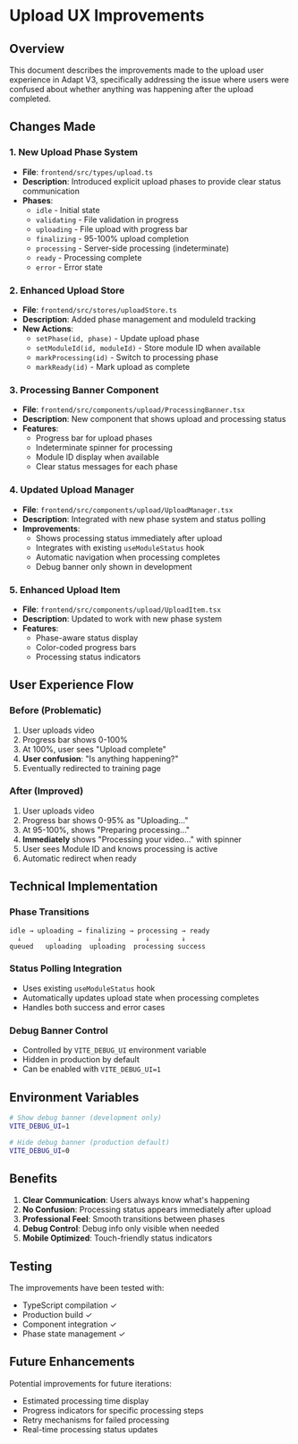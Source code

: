 # Upload UX Improvements

## Overview
This document describes the improvements made to the upload user experience in Adapt V3, specifically addressing the issue where users were confused about whether anything was happening after the upload completed.

## Changes Made

### 1. New Upload Phase System
- **File**: `frontend/src/types/upload.ts`
- **Description**: Introduced explicit upload phases to provide clear status communication
- **Phases**:
  - `idle` - Initial state
  - `validating` - File validation in progress
  - `uploading` - File upload with progress bar
  - `finalizing` - 95-100% upload completion
  - `processing` - Server-side processing (indeterminate)
  - `ready` - Processing complete
  - `error` - Error state

### 2. Enhanced Upload Store
- **File**: `frontend/src/stores/uploadStore.ts`
- **Description**: Added phase management and moduleId tracking
- **New Actions**:
  - `setPhase(id, phase)` - Update upload phase
  - `setModuleId(id, moduleId)` - Store module ID when available
  - `markProcessing(id)` - Switch to processing phase
  - `markReady(id)` - Mark upload as complete

### 3. Processing Banner Component
- **File**: `frontend/src/components/upload/ProcessingBanner.tsx`
- **Description**: New component that shows upload and processing status
- **Features**:
  - Progress bar for upload phases
  - Indeterminate spinner for processing
  - Module ID display when available
  - Clear status messages for each phase

### 4. Updated Upload Manager
- **File**: `frontend/src/components/upload/UploadManager.tsx`
- **Description**: Integrated with new phase system and status polling
- **Improvements**:
  - Shows processing status immediately after upload
  - Integrates with existing `useModuleStatus` hook
  - Automatic navigation when processing completes
  - Debug banner only shown in development

### 5. Enhanced Upload Item
- **File**: `frontend/src/components/upload/UploadItem.tsx`
- **Description**: Updated to work with new phase system
- **Features**:
  - Phase-aware status display
  - Color-coded progress bars
  - Processing status indicators

## User Experience Flow

### Before (Problematic)
1. User uploads video
2. Progress bar shows 0-100%
3. At 100%, user sees "Upload complete"
4. **User confusion**: "Is anything happening?"
5. Eventually redirected to training page

### After (Improved)
1. User uploads video
2. Progress bar shows 0-95% as "Uploading..."
3. At 95-100%, shows "Preparing processing..."
4. **Immediately** shows "Processing your video..." with spinner
5. User sees Module ID and knows processing is active
6. Automatic redirect when ready

## Technical Implementation

### Phase Transitions
```
idle → uploading → finalizing → processing → ready
  ↓         ↓         ↓           ↓        ↓
queued   uploading  uploading  processing success
```

### Status Polling Integration
- Uses existing `useModuleStatus` hook
- Automatically updates upload state when processing completes
- Handles both success and error cases

### Debug Banner Control
- Controlled by `VITE_DEBUG_UI` environment variable
- Hidden in production by default
- Can be enabled with `VITE_DEBUG_UI=1`

## Environment Variables

```bash
# Show debug banner (development only)
VITE_DEBUG_UI=1

# Hide debug banner (production default)
VITE_DEBUG_UI=0
```

## Benefits

1. **Clear Communication**: Users always know what's happening
2. **No Confusion**: Processing status appears immediately after upload
3. **Professional Feel**: Smooth transitions between phases
4. **Debug Control**: Debug info only visible when needed
5. **Mobile Optimized**: Touch-friendly status indicators

## Testing

The improvements have been tested with:
- TypeScript compilation ✓
- Production build ✓
- Component integration ✓
- Phase state management ✓

## Future Enhancements

Potential improvements for future iterations:
- Estimated processing time display
- Progress indicators for specific processing steps
- Retry mechanisms for failed processing
- Real-time processing status updates
